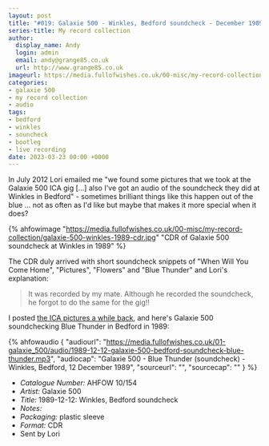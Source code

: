 ```yaml
---
layout: post
title: "#019: Galaxie 500 - Winkles, Bedford soundcheck - December 1989 (CDR)"
series-title: My record collection
author:
  display_name: Andy
  login: admin
  email: andy@grange85.co.uk
  url: http://www.grange85.co.uk
imageurl: https://media.fullofwishes.co.uk/00-misc/my-record-collection/galaxie-500-winkles-1989-cdr.jpg
categories:
- galaxie 500
- my record collection
- audio
tags:
- bedford
- winkles
- souncheck
- bootleg
- live recording
date: 2023-03-23 00:00 +0000
---
```

In July 2012 Lori emailed me "we found some pictures that we took at the Galaxie 500 ICA gig [...] also I've got an audio of the soundcheck they did at Winkles in Bedford" - sometimes brilliant things like this happen out of the blue ... not as often as I'd like but maybe that makes it more special when it does?

{% ahfowimage "https://media.fullofwishes.co.uk/00-misc/my-record-collection/galaxie-500-winkles-1989-cdr.jpg" "CDR of Galaxie 500 soundcheck at Winkles in 1989" %}

The CDR duly arrived with short soundcheck snippets of "When Will You Come Home", "Pictures", "Flowers" and "Blue Thunder" and Lori's explanation:

> It was recorded by my mate. Although he recorded the soundcheck, he forgot to do the same for the gig!!

I posted [the ICA pictures a while back](/2012/07/19/photos-and-audio-galaxie-500-in-london-in-1989/), and here's Galaxie 500 soundchecking Blue Thunder in Bedford in 1989:

 {% ahfowaudio {
  "audiourl": "https://media.fullofwishes.co.uk/01-galaxie_500/audio/1989-12-12-galaxie-500-bedford-soundcheck-blue-thunder.mp3",
  "audiocap": "Galaxie 500 - Blue Thunder (soundcheck) - Winkles, Bedford, 12 December 1989",
  "sourceurl": "",
  "sourcecap": ""
  } %}

 - *Catalogue Number:* AHFOW 10/154
 - *Artist:* Galaxie 500 
 - *Title:* 1989-12-12: Winkles, Bedford soundcheck
 - *Notes:* 
 - *Packaging:* plastic sleeve
 - *Format:* CDR
 - Sent by Lori
